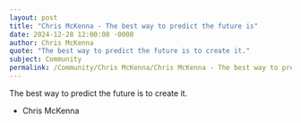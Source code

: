 ```yaml
---
layout: post
title: "Chris McKenna - The best way to predict the future is"
date: 2024-12-28 12:00:00 -0000
author: Chris McKenna
quote: "The best way to predict the future is to create it."
subject: Community
permalink: /Community/Chris McKenna/Chris McKenna - The best way to predict the future is
---
```


The best way to predict the future is to create it.

- Chris McKenna

